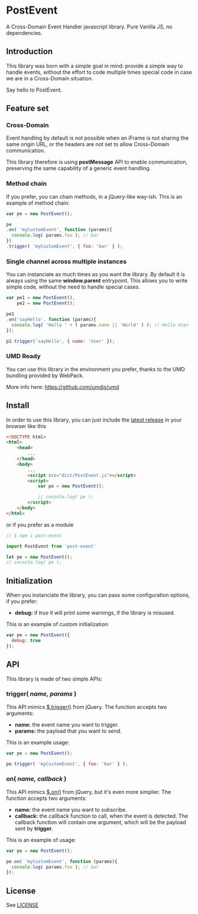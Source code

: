 # PostEvent
A Cross-Domain Event Handler javascript library. Pure Vanilla JS, no dependencies.

## Introduction

This library was born with a simple goal in mind: provide a simple way to handle events, without the effort to code multiple times special code in case we are in a Cross-Domain situation.

Say hello to PostEvent.

## Feature set

### Cross-Domain

Event handling by default is not possible when an iFrame is not sharing the same origin URL, or the headers are not set to allow Cross-Domain communication.

This library therefore is using **postMessage** API to enable communication, preserving the same capability of a generic event handling.

### Method chain

If you prefer, you can chain methods, in a jQuery-like way-ish. This is an example of method chain:

```javascript
var pe = new PostEvent();

pe
.on( 'myCustomEvent', function (params){
  console.log( params.foo ); // bar
})
.trigger( 'myCustomEvent', { foo: 'bar' } );
```
### Single channel across multiple instances

You can instanciate as much times as you want the library. By default it is always using the same **window.parent** entrypoint. This allows you to write simple code, without the need to handle special cases.

```javascript
var pe1 = new PostEvent(),
    pe2 = new PostEvent();

pe1
.on('sayHello', function (params){
  console.log( 'Hello ' + ( params.name || 'World' ) ); // Hello User
});

p2.trigger('sayHello', { name: 'User' });
```

### UMD Ready

You can use this library in the environment you prefer, thanks to the UMD bundling provided by WebPack.

More info here: https://github.com/umdjs/umd

##	Install

In order to use this library, you can just include the [latest release](https://github.com/julianxhokaxhiu/PostEvent/releases) in your browser like this

```html
<!DOCTYPE html>
<html>
	<head>
		...
	</head>
	<body>
		...
		<script src="dist/PostEvent.js"></script>
		<script>
			var pe = new PostEvent();

			// console.log( pe );
		</script>
	</body>
</html>
```

or if you prefer as a module

```javascript
// $ npm i post-event

import PostEvent from 'post-event'

let pe = new PostEvent();
// console.log( pe );
```

## Initialization

When you instanciate the library, you can pass some configuration options, if you prefer:

- **debug:** if _true_ it will print some warnings, if the library is misused.

This is an example of custom initialization:

```javascript
var pe = new PostEvent({
  debug: true
});
```

## API

This library is made of two simple APIs:

### trigger( _name, params_ )

This API mimics [$.trigger()](http://api.jquery.com/trigger/) from jQuery. The function accepts two arguments:

- **name:** the event name you want to trigger.
- **params:** the payload that you want to send.

This is an example usage:

```javascript
var pe = new PostEvent();

pe.trigger( 'myCustomEvent', { foo: 'bar' } );
```

### on( _name, callback_ )

This API mimics [$.on()](http://api.jquery.com/on/) from jQuery, but it's even more simplier. The function accepts two arguments:

- **name:** the event name you want to subscribe.
- **callback:** the callback function to call, when the event is detected. The callback function will contain one argument, which will be the payload sent by **trigger**.

This is an example of usage:

```javascript
var pe = new PostEvent();

pe.on( 'myCustomEvent', function (params){
  console.log( params.foo ); // bar
});
```

## License

See [LICENSE](LICENSE)